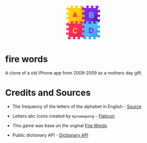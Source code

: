 <p align="center">
  <img src="public/logo192.png" alt="angular-logo" width="120px" height="120px"/>
</p>

# fire words
A clone of a old iPhone app from 2008-2009 as a mothers day gift. 

# Credits and Sources
- The frequency of the letters of the alphabet in English - [Source](https://www3.nd.edu/~busiforc/handouts/cryptography/letterfrequencies.html)

- Letters abc icons created by `mynamepong` -  [Flaticon](https://www.flaticon.com/free-icons/letters-abc)
- This game was base on the orginal [Fire Words](https://www.macworld.com/article/196032/firewords.html)
- Public dictionary API - [Dictionary API](https://dictionaryapi.dev/)

